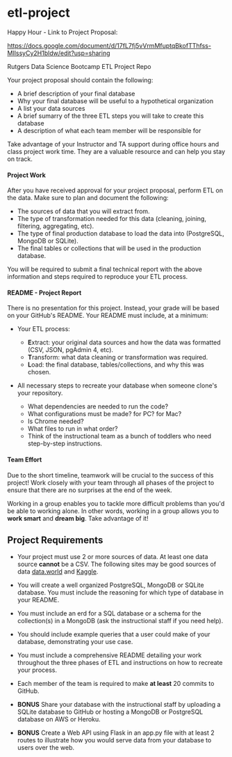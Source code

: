 # etl-project 

Happy Hour - Link to Project Proposal: 

https://docs.google.com/document/d/17fL7fj5vVrmMfuptqBkofTThfss-MIlssyCy2H1bldw/edit?usp=sharing 

Rutgers Data Science Bootcamp ETL Project Repo

Your project proposal should contain the following:

* A brief description of your final database
* Why your final database will be useful to a hypothetical organization
* A list your data sources
* A brief sumarry of the three ETL steps you will take to create this database
* A description of what each team member will be responsible for

Take advantage of your Instructor and TA support during office hours and class project work time. They are a valuable resource and can help you stay on track.

#### **Project Work**

After you have received approval for your project proposal, perform ETL on the data. Make sure to plan and document the following:

* The sources of data that you will extract from.
* The type of transformation needed for this data (cleaning, joining, filtering, aggregating, etc).
* The type of final production database to load the data into (PostgreSQL, MongoDB or SQLite).
* The final tables or collections that will be used in the production database.

You will be required to submit a final technical report with the above information and steps required to reproduce your ETL process.

#### README - Project Report

There is no presentation for this project. Instead, your grade will be based on your GitHub's README. Your README must include, at a minimum:

* Your ETL process:
	* **E**xtract: your original data sources and how the data was formatted (CSV, JSON, pgAdmin 4, etc).
	* **T**ransform: what data cleaning or transformation was required.
	* **L**oad: the final database, tables/collections, and why this was chosen.

* All necessary steps to recreate your database when someone clone's your repository.
  * What dependencies are needed to run the code?
  * What configurations must be made? for PC? for Mac?
  * Is Chrome needed?
  * What files to run in what order?
  * Think of the instructional team as a bunch of toddlers who need step-by-step instructions.

#### **Team Effort**

Due to the short timeline, teamwork will be crucial to the success of this project! Work closely with your team through all phases of the project to ensure that there are no surprises at the end of the week.

Working in a group enables you to tackle more difficult problems than you'd be able to working alone. In other words, working in a group allows you to **work smart** and **dream big**. Take advantage of it!

## Project Requirements

* Your project must use 2 or more sources of data. At least one data source **cannot** be a CSV. The following sites may be good sources of data [data.world](https://data.world/) and  [Kaggle](https://www.kaggle.com/).

* You will create a well organized PostgreSQL, MongoDB or SQLite database. You must include the reasoning for which type of database in your README.

* You must include an erd for a SQL database or a schema for the collection(s) in a MongoDB (ask the instructional staff if you need help).

* You should include example queries that a user could make of your database, demonstrating your use case.

* You must include a comprehensive README detailing your work throughout the three phases of ETL and instructions on how to recreate your process.
 
* Each member of the team is required to make **at least** 20 commits to GitHub.

* **BONUS** 
  Share your database with the instructional staff by uploading a SQLite database to GitHub or hosting a MongoDB or PostgreSQL database on AWS or Heroku.

* **BONUS** 
  Create a Web API using Flask in an app.py file with at least 2 routes to illustrate how you would serve data from your database to users over the web.
